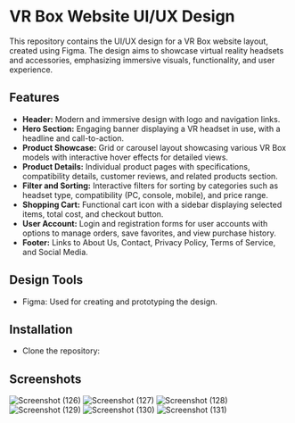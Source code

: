 # VR Box Website UI/UX Design

This repository contains the UI/UX design for a VR Box website layout, created using Figma. The design aims to showcase virtual reality headsets and accessories, emphasizing immersive visuals, functionality, and user experience.



## Features

- **Header:** Modern and immersive design with logo and navigation links.
- **Hero Section:** Engaging banner displaying a VR headset in use, with a headline and call-to-action.
- **Product Showcase:** Grid or carousel layout showcasing various VR Box models with interactive hover effects for detailed views.
- **Product Details:** Individual product pages with specifications, compatibility details, customer reviews, and related products section.
- **Filter and Sorting:** Interactive filters for sorting by categories such as headset type, compatibility (PC, console, mobile), and price range.
- **Shopping Cart:** Functional cart icon with a sidebar displaying selected items, total cost, and checkout button.
- **User Account:** Login and registration forms for user accounts with options to manage orders, save favorites, and view purchase history.
- **Footer:** Links to About Us, Contact, Privacy Policy, Terms of Service, and Social Media.

## Design Tools

- Figma: Used for creating and prototyping the design.

## Installation

- Clone the repository:
## Screenshots
![Screenshot (126)](https://github.com/aditamboli/VR-web/assets/157728213/c766e375-9149-4ee8-b001-f8ccdb030b91)
![Screenshot (127)](https://github.com/aditamboli/VR-web/assets/157728213/b1928a76-e6cc-47fd-8810-9f823914942a)
![Screenshot (128)](https://github.com/aditamboli/VR-web/assets/157728213/2d8b5385-e672-4721-b0e0-952cc3bdaefc)
![Screenshot (129)](https://github.com/aditamboli/VR-web/assets/157728213/5937e9d4-b225-4d52-91d5-9de73b1fe1ee)
![Screenshot (130)](https://github.com/aditamboli/VR-web/assets/157728213/7750878c-46b2-491d-b10a-741b343f3b48)
![Screenshot (131)](https://github.com/aditamboli/VR-web/assets/157728213/0944e006-d341-4fe6-a357-6747b14381f9)

